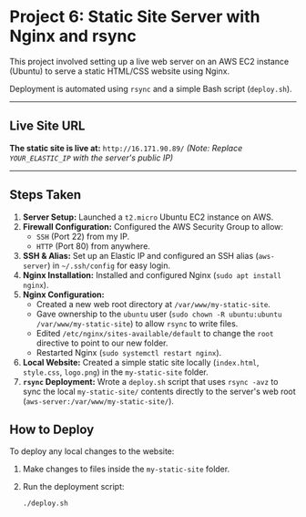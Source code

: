# Project 6: Static Site Server with Nginx and rsync

This project involved setting up a live web server on an AWS EC2 instance (Ubuntu) to serve a static HTML/CSS website using Nginx.

Deployment is automated using `rsync` and a simple Bash script (`deploy.sh`).

---

## Live Site URL

**The static site is live at:** `http://16.171.90.89/`
*(Note: Replace `YOUR_ELASTIC_IP` with the server's public IP)*

---

## Steps Taken

1.  **Server Setup:** Launched a `t2.micro` Ubuntu EC2 instance on AWS.
2.  **Firewall Configuration:** Configured the AWS Security Group to allow:
    * `SSH` (Port 22) from my IP.
    * `HTTP` (Port 80) from anywhere.
3.  **SSH & Alias:** Set up an Elastic IP and configured an SSH alias (`aws-server`) in `~/.ssh/config` for easy login.
4.  **Nginx Installation:** Installed and configured Nginx (`sudo apt install nginx`).
5.  **Nginx Configuration:**
    * Created a new web root directory at `/var/www/my-static-site`.
    * Gave ownership to the `ubuntu` user (`sudo chown -R ubuntu:ubuntu /var/www/my-static-site`) to allow `rsync` to write files.
    * Edited `/etc/nginx/sites-available/default` to change the `root` directive to point to our new folder.
    * Restarted Nginx (`sudo systemctl restart nginx`).
6.  **Local Website:** Created a simple static site locally (`index.html`, `style.css`, `logo.png`) in the `my-static-site` folder.
7.  **`rsync` Deployment:** Wrote a `deploy.sh` script that uses `rsync -avz` to sync the local `my-static-site/` contents directly to the server's web root (`aws-server:/var/www/my-static-site/`).

## How to Deploy

To deploy any local changes to the website:

1.  Make changes to files inside the `my-static-site` folder.
2.  Run the deployment script:



    ```bash
    ./deploy.sh
    ```
